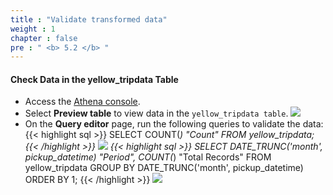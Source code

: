 ```yaml
---
title : "Validate transformed data"
weight : 1
chapter : false
pre : " <b> 5.2 </b> "
---
```

#### Check Data in the yellow_tripdata Table
- Access the [Athena console](https://ap-southeast-1.console.aws.amazon.com/athena/home?region=ap-southeast-1#/query-editor/history/1b856f66-eec5-4539-86be-ba904bf9922d).
- Select **Preview table** to view data in the `yellow_tripdata table`.
![](/images/5.enriching/9.png)
- On the **Query editor** page, run the following queries to validate the data:
{{< highlight sql >}}
SELECT COUNT(*) "Count"
FROM   yellow_tripdata;
{{< /highlight >}}
![](/images/5.enriching/10.png)
{{< highlight sql >}}
SELECT DATE_TRUNC('month', pickup_datetime) "Period", 
       COUNT(*) "Total Records"
FROM   yellow_tripdata
GROUP BY DATE_TRUNC('month', pickup_datetime)
ORDER BY 1;
{{< /highlight >}}
![](/images/5.enriching/11.png)